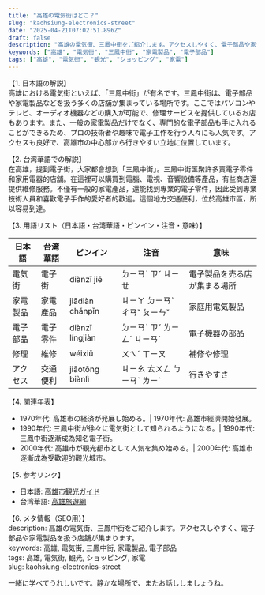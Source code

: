 ```yaml
---
title: "高雄の電気街はどこ？"
slug: "kaohsiung-electronics-street"
date: "2025-04-21T07:02:51.896Z"
draft: false
description: "高雄の電気街、三鳳中街をご紹介します。アクセスしやすく、電子部品や家電製品を扱う店舗が集まります。"
keywords: ["高雄", "電気街", "三鳳中街", "家電製品", "電子部品"]
tags: ["高雄", "電気街", "観光", "ショッピング", "家電"]
---
```


【1. 日本語の解説】  
高雄における電気街といえば、「三鳳中街」が有名です。三鳳中街は、電子部品や家電製品などを扱う多くの店舗が集まっている場所です。ここではパソコンやテレビ、オーディオ機器などの購入が可能で、修理サービスを提供しているお店もあります。また、一般の家電製品だけでなく、専門的な電子部品も手に入れることができるため、プロの技術者や趣味で電子工作を行う人々にも人気です。アクセスも良好で、高雄市の中心部から行きやすい立地に位置しています。

【2. 台湾華語での解説】  
在高雄，提到電子街，大家都會想到「三鳳中街」。三鳳中街匯聚許多賣電子零件和家用電器的店舖。在這裡可以購買到電腦、電視、音響設備等產品，有些商店還提供維修服務。不僅有一般的家電產品，還能找到專業的電子零件，因此受到專業技術人員和喜歡電子手作的愛好者的歡迎。這個地方交通便利，位於高雄市區，所以容易到達。

【3. 用語リスト（日本語・台湾華語・ピンイン・注音・意味）】  

| 日本語     | 台湾華語   | ピンイン  | 注音   | 意味                     |
|------------|-----------|-----------|--------|--------------------------|
| 電気街     | 電子街     | diànzǐ jiē| ㄉㄧㄢˋ ㄗˇ ㄐㄧㄝ | 電子製品を売る店が集まる場所 |
| 家電製品   | 家電產品   | jiādiàn chǎnpǐn | ㄐㄧㄚ ㄉㄧㄢˋ ㄔㄢˇ ㄆㄧㄣˇ | 家庭用電気製品             |
| 電子部品   | 電子零件   | diànzǐ língjiàn | ㄉㄧㄢˋ ㄗˇ ㄌㄧㄥˊ ㄐㄧㄢˋ | 電子機器の部品             |
| 修理       | 維修       | wéixiū   | ㄨㄟˊ ㄒㄧㄡ | 補修や修理                 |
| アクセス   | 交通便利   | jiāotōng biànlì | ㄐㄧㄠ ㄊㄨㄥ ㄅㄧㄢˋ ㄌㄧˋ| 行きやすさ                 |

【4. 関連年表】  

- 1970年代: 高雄市の経済が発展し始める。| 1970年代: 高雄市經濟開始發展。
- 1990年代: 三鳳中街が徐々に電気街として知られるようになる。| 1990年代: 三鳳中街逐漸成為知名電子街。
- 2000年代: 高雄市が観光都市として人気を集め始める。| 2000年代: 高雄市逐漸成為受歡迎的觀光城市。

【5. 参考リンク】  

- 日本語: [高雄市観光ガイド](https://www.krtco.com.tw/travel.html)
- 台湾華語: [高雄旅遊網](https://khh.travel/zh-tw)

【6. メタ情報（SEO用）】  
description: 高雄の電気街、三鳳中街をご紹介します。アクセスしやすく、電子部品や家電製品を扱う店舗が集まります。  
keywords: 高雄, 電気街, 三鳳中街, 家電製品, 電子部品  
tags: 高雄, 電気街, 観光, ショッピング, 家電  
slug: kaohsiung-electronics-street

一緒に学べてうれしいです。静かな場所で、またお話ししましょうね。